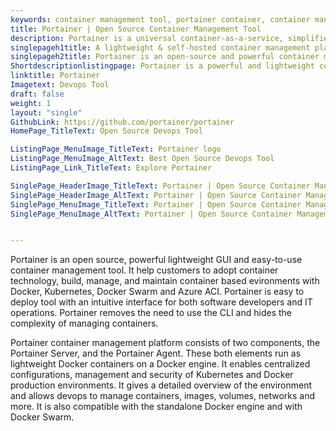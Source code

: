 ```yaml
---
keywords: container management tool, portainer container, container management platform, best container management software, container management system, docker container management, open source container management
title: Portainer | Open Source Container Management Tool
description: Portainer is a universal container-as-a-service, simplified, container management toolset designed to build and manage Docker Swarm and Kubernetes environments.
singlepageh1title: A lightweight & self-hosted container management platform
singlepageh2title: Portainer is an open-source and powerful container management platform. It allows you to easily build, manage, and maintain Docker and Kubernetes environments.
Shortdescriptionlistingpage: Portainer is a powerful and lightweight contianer management UI which allows you to easily build, manage, and maintain Swarm and Kubernetes environments.
linktitle: Portainer
Imagetext: Devops Tool
draft: false
weight: 1
layout: "single"
GithubLink: https://github.com/portainer/portainer
HomePage_TitleText: Open Source Devops Tool

ListingPage_MenuImage_TitleText: Portainer logo
ListingPage_MenuImage_AltText: Best Open Source Devops Tool
ListingPage_Link_TitleText: Explore Portainer

SinglePage_HeaderImage_TitleText: Portainer | Open Source Container Management Tool
SinglePage_HeaderImage_AltText: Portainer | Open Source Container Management Tool
SinglePage_MenuImage_TitleText: Portainer | Open Source Container Management Tool
SinglePage_MenuImage_AltText: Portainer | Open Source Container Management Tool


---
```


Portainer is an open source, powerful lightweight GUI and easy-to-use container management tool. It help customers to adopt container technology, build, manage, and maintain container based evironments with Docker, Kubernetes, Docker Swarm and Azure ACI. Portainer is easy to deploy tool with an intuitive interface for both software developers and IT operations. Portainer removes the need to use the CLI and hides the complexity of managing containers.

Portainer container management platform consists of two components, the Portainer Server, and the Portainer Agent. These both elements run as lightweight Docker containers on a Docker engine. It enables centralized configurations, management and security of Kubernetes and Docker production environments. It gives a detailed overview of the environment and allows devops to manage containers, images, volumes, networks and more. It is also compatible with the standalone Docker engine and with Docker Swarm.